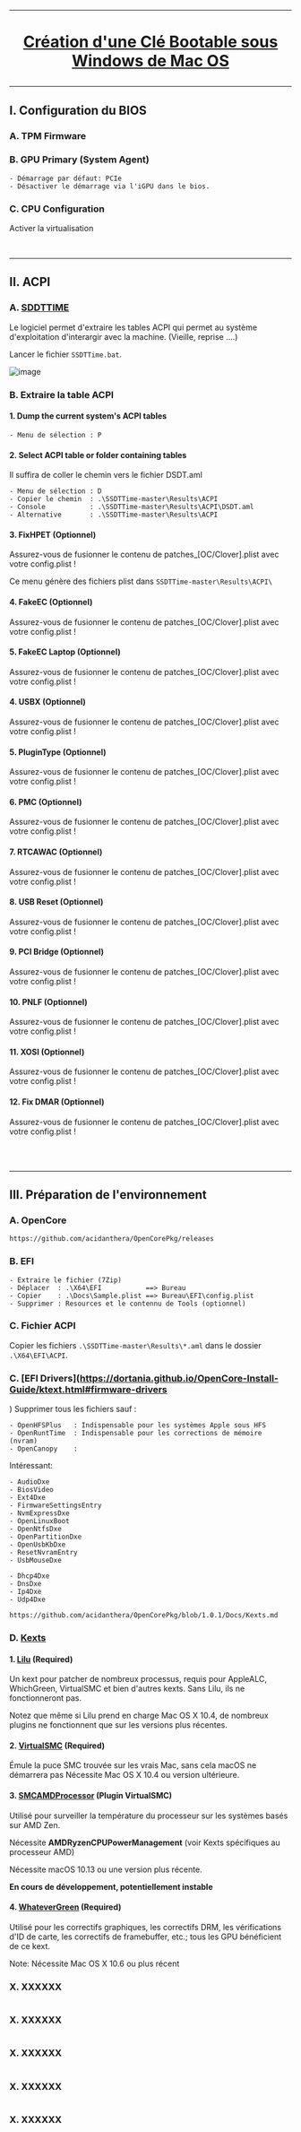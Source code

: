 ---------------------------------------------------------------------------------------------------------------
# <p align='center'> [Création d'une Clé Bootable sous Windows de Mac OS](https://github.com/acidanthera/OpenCorePkg/releases)

---------------------------------------------------------------------------------------------------------------
## I. Configuration du BIOS
### A. TPM Firmware
### B. GPU Primary (System Agent)
```
- Démarrage par défaut: PCIe
- Désactiver le démarrage via l'iGPU dans le bios.
```
### C. CPU Configuration
Activer la virtualisation


<br />

---------------------------------------------------------------------------------------------------------------
## II. ACPI
### A. [SDDTTIME](https://github.com/corpnewt/SSDTTime/archive/refs/heads/master.zip)
Le logiciel permet d'extraire les tables ACPI qui permet au système d'exploitation d'interargir avec la machine. (Vieille, reprise ....)

Lancer le fichier `SSDTTime.bat`.

![image](https://github.com/user-attachments/assets/79a60e7e-724e-4b39-a429-b631f2fb3195)

### B. Extraire la table ACPI
#### 1. Dump the current system's ACPI tables
```
- Menu de sélection : P
```
#### 2. Select ACPI table or folder containing tables
Il suffira de coller le chemin vers le fichier DSDT.aml
```
- Menu de sélection : D
- Copier le chemin  : .\SSDTTime-master\Results\ACPI
- Console           : .\SSDTTime-master\Results\ACPI\DSDT.aml
- Alternative       : .\SSDTTime-master\Results\ACPI
```

#### 3. FixHPET (Optionnel)
Assurez-vous de fusionner le contenu de patches_[OC/Clover].plist avec votre config.plist !

Ce menu génère des fichiers plist dans `SSDTTime-master\Results\ACPI\`

#### 4. FakeEC (Optionnel)
Assurez-vous de fusionner le contenu de patches_[OC/Clover].plist avec votre config.plist !

#### 5. FakeEC Laptop (Optionnel)
Assurez-vous de fusionner le contenu de patches_[OC/Clover].plist avec votre config.plist !

#### 4. USBX (Optionnel)
Assurez-vous de fusionner le contenu de patches_[OC/Clover].plist avec votre config.plist !

#### 5. PluginType (Optionnel)
Assurez-vous de fusionner le contenu de patches_[OC/Clover].plist avec votre config.plist !

#### 6. PMC (Optionnel)
Assurez-vous de fusionner le contenu de patches_[OC/Clover].plist avec votre config.plist !

#### 7. RTCAWAC (Optionnel)
Assurez-vous de fusionner le contenu de patches_[OC/Clover].plist avec votre config.plist !

#### 8. USB Reset (Optionnel)
Assurez-vous de fusionner le contenu de patches_[OC/Clover].plist avec votre config.plist !

#### 9. PCI Bridge (Optionnel)
Assurez-vous de fusionner le contenu de patches_[OC/Clover].plist avec votre config.plist !

#### 10. PNLF (Optionnel)
Assurez-vous de fusionner le contenu de patches_[OC/Clover].plist avec votre config.plist !

#### 11. XOSI (Optionnel)
Assurez-vous de fusionner le contenu de patches_[OC/Clover].plist avec votre config.plist !

#### 12. Fix DMAR (Optionnel)
Assurez-vous de fusionner le contenu de patches_[OC/Clover].plist avec votre config.plist !

<br />
<br />


---------------------------------------------------------------------------------------------------------------
## III. Préparation de l'environnement
### A. OpenCore
```
https://github.com/acidanthera/OpenCorePkg/releases
```

### B. EFI
```
- Extraire le fichier (7Zip)
- Déplacer  : .\X64\EFI           ==> Bureau
- Copier    : .\Docs\Sample.plist ==> Bureau\EFI\config.plist
- Supprimer : Resources et le contennu de Tools (optionnel)
```

### C. Fichier ACPI
Copier les fichiers `.\SSDTTime-master\Results\*.aml` dans le dossier `.\X64\EFI\ACPI`.

### C. [EFI Drivers](https://dortania.github.io/OpenCore-Install-Guide/ktext.html#firmware-drivers
)
Supprimer tous les fichiers sauf :
```
- OpenHFSPlus   : Indispensable pour les systèmes Apple sous HFS
- OpenRuntTime  : Indispensable pour les corrections de mémoire (nvram)
- OpenCanopy    : 
```
Intéressant:
```
- AudioDxe
- BiosVideo
- Ext4Dxe
- FirmwareSettingsEntry
- NvmExpressDxe
- OpenLinuxBoot
- OpenNtfsDxe
- OpenPartitionDxe
- OpenUsbKbDxe
- ResetNvramEntry
- UsbMouseDxe

- Dhcp4Dxe
- DnsDxe
- Ip4Dxe
- Udp4Dxe
```

```
https://github.com/acidanthera/OpenCorePkg/blob/1.0.1/Docs/Kexts.md
```


### D. [Kexts](https://dortania.github.io/OpenCore-Install-Guide/ktext.html#kexts)
#### 1. [Lilu](https://github.com/acidanthera/Lilu/releases) (Required)
Un kext pour patcher de nombreux processus, requis pour AppleALC, WhichGreen, VirtualSMC et bien d'autres kexts. Sans Lilu, ils ne fonctionneront pas.

Notez que même si Lilu prend en charge Mac OS X 10.4, de nombreux plugins ne fonctionnent que sur les versions plus récentes.

#### 2. [VirtualSMC](https://github.com/acidanthera/VirtualSMC/releases) (Required)
Émule la puce SMC trouvée sur les vrais Mac, sans cela macOS ne démarrera pas Nécessite Mac OS X 10.4 ou version ultérieure.


#### 3. [SMCAMDProcessor](https://github.com/trulyspinach/SMCAMDProcessor) (Plugin VirtualSMC)
Utilisé pour surveiller la température du processeur sur les systèmes basés sur AMD Zen.

Nécessite **AMDRyzenCPUPowerManagement** (voir Kexts spécifiques au processeur AMD)

Nécessite macOS 10.13 ou une version plus récente.

**En cours de développement, potentiellement instable**




#### 4. [WhateverGreen](https://github.com/acidanthera/WhateverGreen/releases) (Required)
Utilisé pour les correctifs graphiques, les correctifs DRM, les vérifications d'ID de carte, les correctifs de framebuffer, etc.; tous les GPU bénéficient de ce kext.

Note: Nécessite Mac OS X 10.6 ou plus récent





### X. XXXXXX
```
```

### X. XXXXXX
```
```

### X. XXXXXX
```
```

### X. XXXXXX
```
```

### X. XXXXXX
```
```
